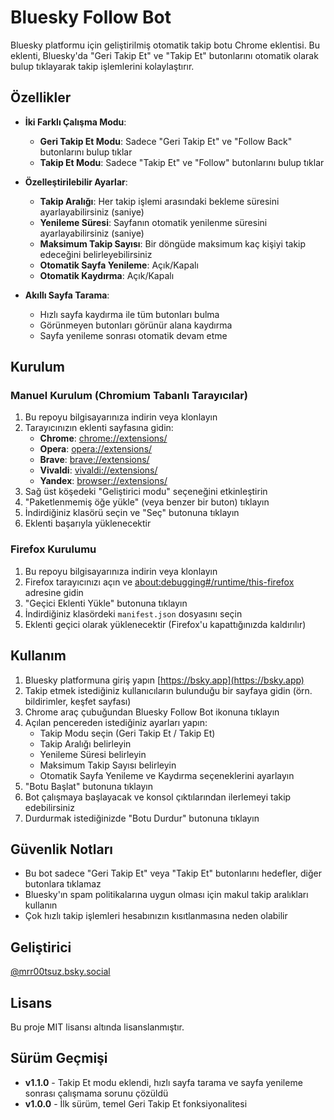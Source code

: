 # Bluesky Follow Bot

Bluesky platformu için geliştirilmiş otomatik takip botu Chrome eklentisi. Bu eklenti, Bluesky'da "Geri Takip Et" ve "Takip Et" butonlarını otomatik olarak bulup tıklayarak takip işlemlerini kolaylaştırır.

## Özellikler

- **İki Farklı Çalışma Modu**:
  - **Geri Takip Et Modu**: Sadece "Geri Takip Et" ve "Follow Back" butonlarını bulup tıklar
  - **Takip Et Modu**: Sadece "Takip Et" ve "Follow" butonlarını bulup tıklar

- **Özelleştirilebilir Ayarlar**:
  - **Takip Aralığı**: Her takip işlemi arasındaki bekleme süresini ayarlayabilirsiniz (saniye)
  - **Yenileme Süresi**: Sayfanın otomatik yenilenme süresini ayarlayabilirsiniz (saniye)
  - **Maksimum Takip Sayısı**: Bir döngüde maksimum kaç kişiyi takip edeceğini belirleyebilirsiniz
  - **Otomatik Sayfa Yenileme**: Açık/Kapalı
  - **Otomatik Kaydırma**: Açık/Kapalı

- **Akıllı Sayfa Tarama**:
  - Hızlı sayfa kaydırma ile tüm butonları bulma
  - Görünmeyen butonları görünür alana kaydırma
  - Sayfa yenileme sonrası otomatik devam etme

## Kurulum

### Manuel Kurulum (Chromium Tabanlı Tarayıcılar)

1. Bu repoyu bilgisayarınıza indirin veya klonlayın
2. Tarayıcınızın eklenti sayfasına gidin:
   - **Chrome**: [chrome://extensions/](chrome://extensions/)
   - **Opera**: [opera://extensions/](opera://extensions/)
   - **Brave**: [brave://extensions/](brave://extensions/)
   - **Vivaldi**: [vivaldi://extensions/](vivaldi://extensions/)
   - **Yandex**: [browser://extensions/](browser://extensions/)
3. Sağ üst köşedeki "Geliştirici modu" seçeneğini etkinleştirin
4. "Paketlenmemiş öğe yükle" (veya benzer bir buton) tıklayın
5. İndirdiğiniz klasörü seçin ve "Seç" butonuna tıklayın
6. Eklenti başarıyla yüklenecektir

### Firefox Kurulumu

1. Bu repoyu bilgisayarınıza indirin veya klonlayın
2. Firefox tarayıcınızı açın ve [about:debugging#/runtime/this-firefox](about:debugging#/runtime/this-firefox) adresine gidin
3. "Geçici Eklenti Yükle" butonuna tıklayın
4. İndirdiğiniz klasördeki `manifest.json` dosyasını seçin
5. Eklenti geçici olarak yüklenecektir (Firefox'u kapattığınızda kaldırılır)

## Kullanım

1. Bluesky platformuna giriş yapın [https://bsky.app](https://bsky.app)
2. Takip etmek istediğiniz kullanıcıların bulunduğu bir sayfaya gidin (örn. bildirimler, keşfet sayfası)
3. Chrome araç çubuğundan Bluesky Follow Bot ikonuna tıklayın
4. Açılan pencereden istediğiniz ayarları yapın:
   - Takip Modu seçin (Geri Takip Et / Takip Et)
   - Takip Aralığı belirleyin
   - Yenileme Süresi belirleyin
   - Maksimum Takip Sayısı belirleyin
   - Otomatik Sayfa Yenileme ve Kaydırma seçeneklerini ayarlayın
5. "Botu Başlat" butonuna tıklayın
6. Bot çalışmaya başlayacak ve konsol çıktılarından ilerlemeyi takip edebilirsiniz
7. Durdurmak istediğinizde "Botu Durdur" butonuna tıklayın

## Güvenlik Notları

- Bu bot sadece "Geri Takip Et" veya "Takip Et" butonlarını hedefler, diğer butonlara tıklamaz
- Bluesky'ın spam politikalarına uygun olması için makul takip aralıkları kullanın
- Çok hızlı takip işlemleri hesabınızın kısıtlanmasına neden olabilir

## Geliştirici

[@mrr00tsuz.bsky.social](https://bsky.app/profile/mrr00tsuz.bsky.social)

## Lisans

Bu proje MIT lisansı altında lisanslanmıştır.

## Sürüm Geçmişi

- **v1.1.0** - Takip Et modu eklendi, hızlı sayfa tarama ve sayfa yenileme sonrası çalışmama sorunu çözüldü
- **v1.0.0** - İlk sürüm, temel Geri Takip Et fonksiyonalitesi

